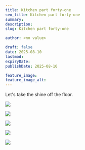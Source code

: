 ```yaml
---
title: Kitchen part forty-one
seo_title: Kitchen part forty-one
summary:
description:
slug: Kitchen part forty-one

author: <no value>

draft: false
date: 2025-08-10
lastmod:
expiryDate:
publishDate: 2025-08-10

feature_image:
feature_image_alt:
---
```


Let's take the shine off the floor.

![](/images/2806.jpeg )

![](/images/2807.jpeg )

![](/images/2815.jpeg )

![](/images/2816.jpeg )

![](/images/2817.jpeg )